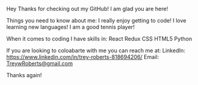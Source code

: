 Hey Thanks for checking out my GitHub!
I am glad you are here!

Things you need to know about me:
  I really enjoy getting to code!
  I love learning new languages!
  I am a good tennis player!
  
When it comes to coding I have skills in:
  React
  Redux
  CSS
  HTML5
  Python
  
If you are looking to coloabarte with me you can reach me at:
  LinkedIn: https://www.linkedin.com/in/trey-roberts-818694206/
  Email: TreywRoberts@gmail.com
  
Thanks again!
